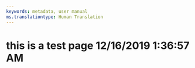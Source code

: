 ```yaml
---
keywords: metadata, user manual
ms.translationtype: Human Translation
---
```

# this is a test page 12/16/2019 1:36:57 AM